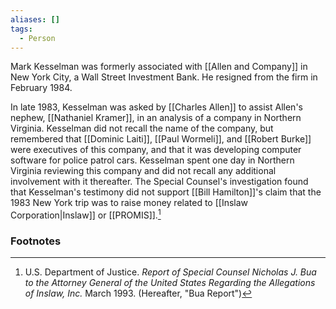 ```yaml
---
aliases: []
tags:
  - Person
---
```

Mark Kesselman was formerly associated with [[Allen and Company]] in New York City, a Wall Street Investment Bank. He resigned from the firm in February 1984.

In late 1983, Kesselman was asked by [[Charles Allen]] to assist Allen's nephew, [[Nathaniel Kramer]], in an analysis of a company in Northern Virginia. Kesselman did not recall the name of the company, but remembered that [[Dominic Laiti]], [[Paul Wormeli]], and [[Robert Burke]] were executives of this company, and that it was developing computer software for police patrol cars. Kesselman spent one day in Northern Virginia reviewing this company and did not recall any additional involvement with it thereafter. The Special Counsel's investigation found that Kesselman's testimony did not support [[Bill Hamilton]]'s claim that the 1983 New York trip was to raise money related to [[Inslaw Corporation|Inslaw]] or [[PROMIS]].[^1]

### Footnotes

[^1]: U.S. Department of Justice. *Report of Special Counsel Nicholas J. Bua to the Attorney General of the United States Regarding the Allegations of Inslaw, Inc.* March 1993. (Hereafter, "Bua Report")